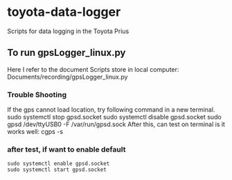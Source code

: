 # toyota-data-logger
Scripts for data logging in the Toyota Prius


## To run gpsLogger_linux.py
Here I refer to the document
Scripts store in local computer: Documents/recording/gpsLogger_linux.py
### Trouble Shooting
If the gps cannot load location, try following command in a new terminal.
    sudo systemctl stop gpsd.socket
    sudo systemctl disable gpsd.socket
    sudo gpsd /dev/ttyUSB0 -F /var/run/gpsd.sock
After this, can test on terminal is it works well:
    cgps -s
### after test, if want to enable default
    sudo systemctl enable gpsd.socket
    sudo systemctl start gpsd.socket
 
